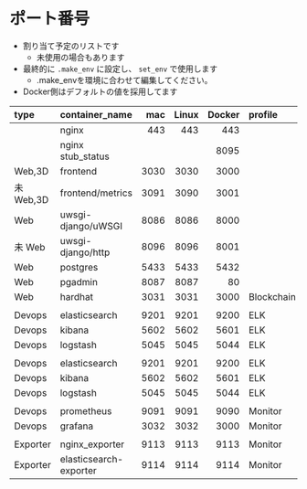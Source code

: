 # ポート番号  

- 割り当て予定のリストです  
  - 未使用の場合もあります
- 最終的に `.make_env` に設定し、 `set_env` で使用します
  - .make_envを環境に合わせて編集してください。
- Docker側はデフォルトの値を採用してます

| type     | container_name        | mac  |Linux |Docker|   profile   |
| :------- | :-------------------- | ---: | ---: | ---: | :---------- |
|          | nginx                 |  443 |  443 |  443 |             |
|          | nginx stub_status     |      |      | 8095 |             |
| Web,3D   | frontend              | 3030 | 3030 | 3000 |             |
| 未 Web,3D| frontend/metrics      | 3091 | 3090 | 3001 |             |
| Web      | uwsgi-django/uWSGI    | 8086 | 8086 | 8000 |             |
| 未 Web   | uwsgi-django/http     | 8096 | 8096 | 8001 |             |
| Web      | postgres              | 5433 | 5433 | 5432 |             |
| Web      | pgadmin               | 8087 | 8087 |   80 |             |
| Web      | hardhat               | 3031 | 3031 | 3000 | Blockchain  |
|          |                       |      |      |      |             |
| Devops   | elasticsearch         | 9201 | 9201 | 9200 | ELK         |
| Devops   | kibana                | 5602 | 5602 | 5601 | ELK         |
| Devops   | logstash              | 5045 | 5045 | 5044 | ELK         |
|          |                       |      |      |      |             |
| Devops   | elasticsearch         | 9201 | 9201 | 9200 | ELK         |
| Devops   | kibana                | 5602 | 5602 | 5601 | ELK         |
| Devops   | logstash              | 5045 | 5045 | 5044 | ELK         |
|          |                       |      |      |      |             |
| Devops   | prometheus            | 9091 | 9091 | 9090 | Monitor     |
| Devops   | grafana               | 3032 | 3032 | 3000 | Monitor     |
|          |                       |      |      |      |             |
|Exporter  | nginx_exporter        | 9113 | 9113 | 9113 | Monitor     |
|Exporter  | elasticsearch-exporter| 9114 | 9114 | 9114 | Monitor     |
